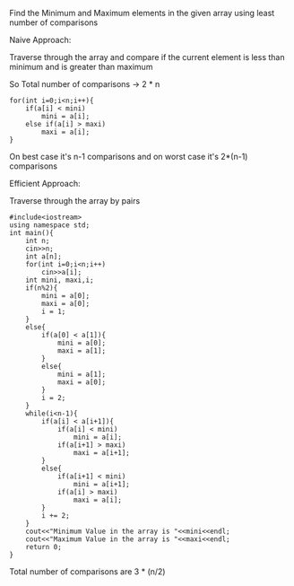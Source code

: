 Find the Minimum and Maximum elements in the given array using least number of comparisons

Naive Approach:

Traverse through the array and compare if the current element is less than minimum and is greater than maximum 

So Total number of comparisons -> 2 * n

    for(int i=0;i<n;i++){
        if(a[i] < mini)
            mini = a[i];
        else if(a[i] > maxi)
            maxi = a[i];
    }

On best case it's n-1 comparisons and on worst case it's 2*(n-1) comparisons

Efficient Approach:

Traverse through the array by pairs

    #include<iostream>
    using namespace std;
    int main(){
        int n;
        cin>>n;
        int a[n];
        for(int i=0;i<n;i++)
            cin>>a[i];
        int mini, maxi,i;
        if(n%2){
            mini = a[0];
            maxi = a[0];
            i = 1;
        }
        else{
            if(a[0] < a[1]){
                mini = a[0];
                maxi = a[1];
            }
            else{
                mini = a[1];
                maxi = a[0];
            }
            i = 2;
        }
        while(i<n-1){
            if(a[i] < a[i+1]){
                if(a[i] < mini)
                    mini = a[i];
                if(a[i+1] > maxi)
                    maxi = a[i+1];
            }
            else{
                if(a[i+1] < mini)
                    mini = a[i+1];
                if(a[i] > maxi)
                    maxi = a[i];
            }
            i += 2;
        }
        cout<<"Minimum Value in the array is "<<mini<<endl;
        cout<<"Maximum Value in the array is "<<maxi<<endl;
        return 0;
    }

Total number of comparisons are 3 * (n/2)